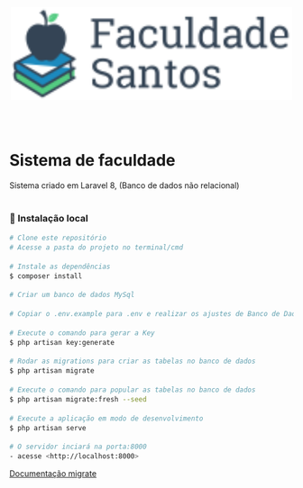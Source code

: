 <p align="center"><img width="500" src="public/img/logo.png"></p>
<br><br>

# Sistema de faculdade

Sistema criado em Laravel 8, (Banco de dados não relacional)
<br></br>

### 🎲 Instalação local

```bash
# Clone este repositório
# Acesse a pasta do projeto no terminal/cmd

# Instale as dependências
$ composer install

# Criar um banco de dados MySql

# Copiar o .env.example para .env e realizar os ajustes de Banco de Dados com o banco criado anteriormente

# Execute o comando para gerar a Key
$ php artisan key:generate

# Rodar as migrations para criar as tabelas no banco de dados
$ php artisan migrate

# Execute o comando para popular as tabelas no banco de dados
$ php artisan migrate:fresh --seed

# Execute a aplicação em modo de desenvolvimento
$ php artisan serve

# O servidor inciará na porta:8000 
- acesse <http://localhost:8000>
```

[Documentação migrate](https://laravel.com/docs/8.x/migrations)
